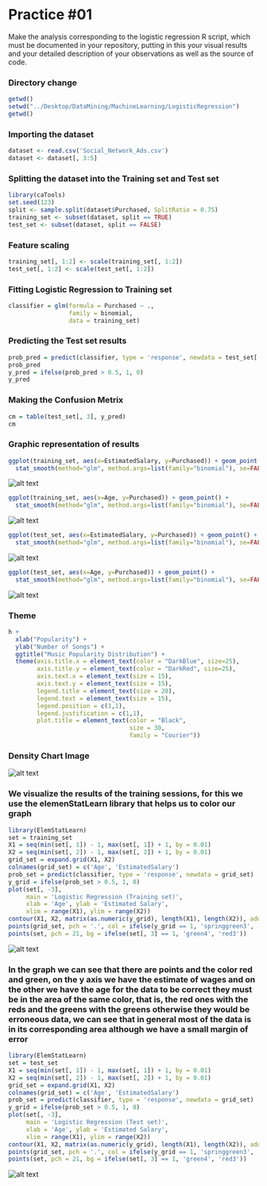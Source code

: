 # Practice #01

Make the analysis corresponding to the logistic regression R script, which must be documented in your repository, putting in this your visual results and your detailed description of your observations as well as the source of code.

### Directory change
``` r
getwd()
setwd("../Desktop/DataMining/MachineLearning/LogisticRegression")
getwd()
``` 

### Importing the dataset
``` r
dataset <- read.csv('Social_Network_Ads.csv')
dataset <- dataset[, 3:5]
``` 

### Splitting the dataset into the Training set and Test set
``` r
library(caTools)
set.seed(123)
split <- sample.split(dataset$Purchased, SplitRatio = 0.75)
training_set <- subset(dataset, split == TRUE)
test_set <- subset(dataset, split == FALSE)
``` 

### Feature scaling
``` r
training_set[, 1:2] <- scale(training_set[, 1:2])
test_set[, 1:2] <- scale(test_set[, 1:2])
``` 

### Fitting Logistic Regression to Training set
``` r
classifier = glm(formula = Purchased ~ .,
                 family = binomial,
                 data = training_set)
``` 

### Predicting the Test set results
``` r
prob_pred = predict(classifier, type = 'response', newdata = test_set[-3])
prob_pred
y_pred = ifelse(prob_pred > 0.5, 1, 0)
y_pred
``` 
### Making the Confusion Metrix
``` r
cm = table(test_set[, 3], y_pred)
cm
```

### Graphic representation of results

``` r
ggplot(training_set, aes(x=EstimatedSalary, y=Purchased)) + geom_point() + 
  stat_smooth(method="glm", method.args=list(family="binomial"), se=FALSE)
```

![alt text](https://github.com/JuanCarlos-Negrete/Data-Mining/blob/Unit_3/Unit_3/Practices/Practice01/Graphic1.png)



``` r
ggplot(training_set, aes(x=Age, y=Purchased)) + geom_point() + 
  stat_smooth(method="glm", method.args=list(family="binomial"), se=FALSE)
```


![alt text](https://github.com/JuanCarlos-Negrete/Data-Mining/blob/Unit_3/Unit_3/Practices/Practice01/Graphic2.png)



``` r
ggplot(test_set, aes(x=EstimatedSalary, y=Purchased)) + geom_point() + 
  stat_smooth(method="glm", method.args=list(family="binomial"), se=FALSE)
```

![alt text](https://github.com/JuanCarlos-Negrete/Data-Mining/blob/Unit_3/Unit_3/Practices/Practice01/Graphic3.png)



``` r
ggplot(test_set, aes(x=Age, y=Purchased)) + geom_point() + 
  stat_smooth(method="glm", method.args=list(family="binomial"), se=FALSE)
```

![alt text](https://github.com/JuanCarlos-Negrete/Data-Mining/blob/Unit_3/Unit_3/Practices/Practice01/Graphic4.png)

### Theme
``` r
h +
  xlab("Popularity") +
  ylab("Number of Songs") +
  ggtitle("Music Popularity Distribution") +
  theme(axis.title.x = element_text(color = "DarkBlue", size=25),
        axis.title.y = element_text(color = "DarkRed", size=25),
        axis.text.x = element_text(size = 15),
        axis.text.y = element_text(size = 15),
        legend.title = element_text(size = 20),
        legend.text = element_text(size = 15),
        legend.position = c(1,1),
        legend.justification = c(1,1),
        plot.title = element_text(color = "Black",
                                  size = 30,
                                  family = "Courier"))
```

### Density Chart Image
![alt text](https://github.com/JuanCarlos-Negrete/Data-Mining/blob/Unit_2/Unit_2/Practices/Practice01/Density.png)


### We visualize the results of the training sessions, for this we use the elemenStatLearn library that helps us to color our graph
```r
library(ElemStatLearn)
set = training_set
X1 = seq(min(set[, 1]) - 1, max(set[, 1]) + 1, by = 0.01)
X2 = seq(min(set[, 2]) - 1, max(set[, 2]) + 1, by = 0.01)
grid_set = expand.grid(X1, X2)
colnames(grid_set) = c('Age', 'EstimatedSalary')
prob_set = predict(classifier, type = 'response', newdata = grid_set)
y_grid = ifelse(prob_set > 0.5, 1, 0)
plot(set[, -3],
     main = 'Logistic Regression (Training set)',
     xlab = 'Age', ylab = 'Estimated Salary',
     xlim = range(X1), ylim = range(X2))
contour(X1, X2, matrix(as.numeric(y_grid), length(X1), length(X2)), add = TRUE)
points(grid_set, pch = '.', col = ifelse(y_grid == 1, 'springgreen3', 'tomato'))
points(set, pch = 21, bg = ifelse(set[, 3] == 1, 'green4', 'red3'))

```

![alt text](https://github.com/JuanCarlos-Negrete/Data-Mining/blob/Unit_3/Unit_3/Practices/Practice01/LRTrainingTest.png)


### In the graph we can see that there are points and the color red and green, on the y axis we have the estimate of wages and on the other we have the age for the data to be correct they must be in the area of ​​the same color, that is, the red ones with the reds and the greens with the greens otherwise they would be erroneous data, we can see that in general most of the data is in its corresponding area although we have a small margin of error
```r
library(ElemStatLearn)
set = test_set
X1 = seq(min(set[, 1]) - 1, max(set[, 1]) + 1, by = 0.01)
X2 = seq(min(set[, 2]) - 1, max(set[, 2]) + 1, by = 0.01)
grid_set = expand.grid(X1, X2)
colnames(grid_set) = c('Age', 'EstimatedSalary')
prob_set = predict(classifier, type = 'response', newdata = grid_set)
y_grid = ifelse(prob_set > 0.5, 1, 0)
plot(set[, -3],
     main = 'Logistic Regression (Test set)',
     xlab = 'Age', ylab = 'Estimated Salary',
     xlim = range(X1), ylim = range(X2))
contour(X1, X2, matrix(as.numeric(y_grid), length(X1), length(X2)), add = TRUE)
points(grid_set, pch = '.', col = ifelse(y_grid == 1, 'springgreen3', 'tomato'))
points(set, pch = 21, bg = ifelse(set[, 3] == 1, 'green4', 'red3'))
```

![alt text](https://github.com/JuanCarlos-Negrete/Data-Mining/blob/Unit_3/Unit_3/Practices/Practice01/LRTestSet.png)
